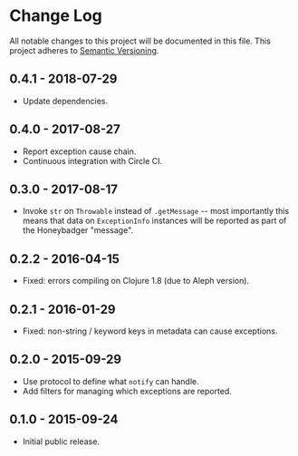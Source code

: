 # Change Log

All notable changes to this project will be documented in this file.
This project adheres to [Semantic Versioning](http://semver.org/).

## 0.4.1 - 2018-07-29

- Update dependencies.

## 0.4.0 - 2017-08-27

- Report exception cause chain.
- Continuous integration with Circle CI.

## 0.3.0 - 2017-08-17

- Invoke `str` on `Throwable` instead of `.getMessage` -- most
  importantly this means that data on `ExceptionInfo` instances will
  be reported as part of the Honeybadger "message".

## 0.2.2 - 2016-04-15

- Fixed: errors compiling on Clojure 1.8 (due to Aleph version).

## 0.2.1 - 2016-01-29

- Fixed: non-string / keyword keys in metadata can cause exceptions.

## 0.2.0 - 2015-09-29

- Use protocol to define what `notify` can handle.
- Add filters for managing which exceptions are reported.

## 0.1.0 - 2015-09-24

- Initial public release.
